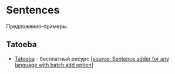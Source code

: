 # Sentences

Предложения-примеры.

## Tatoeba

- [Tatoeba](https://tatoeba.org/en/downloads) - бесплатный ресурс [[source: Sentence adder for any language with batch add option](https://ankiweb.net/shared/info/1682655437)]

